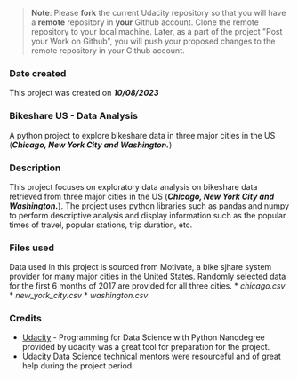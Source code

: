 >**Note**: Please **fork** the current Udacity repository so that you will have a **remote** repository in **your** Github account. Clone the remote repository to your local machine. Later, as a part of the project "Post your Work on Github", you will push your proposed changes to the remote repository in your Github account.

### Date created
This project was created on ***10/08/2023***

### Bikeshare US - Data Analysis
A python project to explore bikeshare data in three major cities in the US (***Chicago, New York City and Washington.***)

### Description
This project focuses on exploratory data analysis on bikeshare data retrieved from three major cities in the US (***Chicago, New York City and Washington.***). The project uses python libraries such as pandas and numpy to perform descriptive analysis and display information such as the popular times of travel, popular stations, trip duration, etc.

### Files used
Data used in this project is sourced from Motivate, a bike sjhare system provider for many major cities in the United States. 
Randomly selected data for the first 6 months of 2017 are provided for all three cities.
        * _chicago.csv_
        * _new_york_city.csv_
        * _washington.csv_

### Credits
* [Udacity](https://udacity.com) - Programming for Data Science with Python Nanodegree provided by udacity was a great tool for preparation for the project.
* Udacity Data Science technical mentors were resourceful and of great help during the project period.

